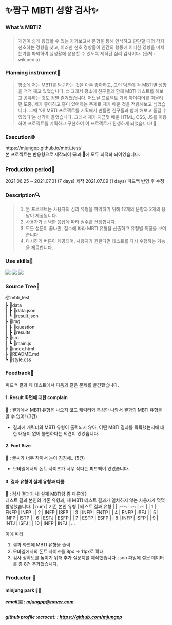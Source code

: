 # ✨짱구 MBTI 성향 검사✨

### What's MBTI❓

> 개인이 쉽게 응답할 수 있는 자기보고서 문항을 통해 인식하고 판단할 때의 각자 선호하는 경향을 찾고, 이러한 선호 경향들이 인간의 행동에 어떠한 영향을 미치는가를 파악하여 실생활에 응용할 수 있도록 제작된 심리 검사이다. (출처 : wikipedia)

### Planning instrument💪

> 평소에 저는 MBTI를 탐구하는 것을 아주 좋아하고, 그런 덕분에 각 MBTI별 성향을 척척 꿰고 있었습니다. 🤓 그래서 평소에 친구들과 함께 MBTI 테스트를 해보고 공유하는 것도 정말 즐겨했습니다. 어느날 프로젝트 기획 아이디어를 떠올리던 도중, 제가 좋아하고 흥미 있어하는 주제로 제가 배운 것을 적용해보고 싶었습니다. 그때 '아! MBTI 프로젝트를 기획해서 만들면 친구들과 함께 해보고 즐길 수 있겠다'는 생각이 들었습니다. 그래서 제가 지금껏 배운 HTML, CSS, JS를 이용하여 프로젝트를 기획하고 구현하여 이 프로젝트가 탄생하게 되었습니다! 👶

### Execution🌐

https://mjungpp.github.io/mbti_test/
<br>본 프로젝트는 반응형으로 제작되어 💻과 📱에 모두 최적화 되어있습니다.

### Production period📅

2021.06.25 ~ 2021.07.01 (7 days) 제작
2021.07.09 (1 days) 피드백 반영 후 수정

### Description🔍

> 1. 본 프로젝트는 사용자의 심리 유형을 파악하기 위해 12개의 문항과 2개의 응답이 제공됩니다.
> 2. 사용자가 선택한 응답에 따라 점수를 산정합니다.
> 3. 모든 설문이 끝나면, 점수에 따라 MBTI 유형을 산출하고 유형별 특징을 보여줍니다.
> 4. 다시하기 버튼이 제공되어, 사용자가 원한다면 테스트를 다시 수행하는 기능을 제공합니다.

### Use skills🔨

<img src="https://img.shields.io/badge/HTML5-E34F26?style=flat-square&logo=HTML5&logoColor=white"/></a>
<img src="https://img.shields.io/badge/CSS3-1572B6?style=flat-square&logo=CSS3&logoColor=white"/></a>
<img src="https://img.shields.io/badge/JavaScript-F7DF1E?style=flat-square&logo=JavaScript&logoColor=black"/></a>

### Source Tree🌳

📦mbti_test<br>
┣ 📂data<br>
┃ ┣ 📜data.json<br>
┃ ┗ 📜result.json<br>
┣ 📂img<br>
┃ ┣ 📂question<br>
┃ ┣ 📂results<br>
┣ 📂src<br>
┃ ┗ 📜main.js<br>
┣ 📜index.html<br>
┣ 📜README.md<br>
┗ 📜style.css<br>

### Feedback🔖

피드백 결과 제 테스트에서 다음과 같은 문제를 발견했습니다.

#### 1. Result 화면에 대한 complain

👤 : 결과에서 MBTI 유형은 나오지 않고 캐릭터와 특성만 나와서 결과의 MBTI 유형을 알 수 없어! (3건) <br>
- 결과에 캐릭터의 MBTI 유형이 출력되지 않아, 어떤 MBTI 결과를 획득했는지에 대한 내용이 없어 불편하다는 의견이 있었습니다.

#### 2. Font Size
👤 : 글씨가 너무 작아서 눈이 침침해.. (5건)
- 모바일에서의 폰트 사이즈가 너무 작다는 피드백이 있었습니다.
#### 3. 결과 유형이 실제 유형과 다름

👤 : 검사 결과가 내 실제 MBTI랑 좀 다른데? <br>
테스트 결과 본인의 기존 유형과, 제 MBTI 테스트 결과가 일치하지 않는 사용자가 몇몇 발생했습니다.
| num | 기존 본인 유형 | 테스트 결과 유형 |
| :---: | :-: | :-: |
| 1 | ENFP | INFP |
| 2 | INFP | ISFP |
| 3 | INFP | ENTP |
| 4 | ENFP | ISFJ |
| 5 | INFP | ISTP |
| 6 | ESTJ | ESFP |
| 7 | ESTP | ESFP |
| 8 | INFP | ISFP |
| 9 | INTJ | ISFJ |
| 10 | INFP | INFJ |
...

이에 따라
1. 결과 화면에 MBTI 유형을 출력
2. 모바일에서의 폰트 사이즈를 8px -> 11px로 확대
3. 검사 정확도를 높이기 위해 추가 질문지를 제작했습니다. json 파일에 설문 데이터를 총 8건 추가했습니다.

### Productor :busts_in_silhouette:

#### minjung park 👩‍💻

##### email✉️ : mjungpp@naver.com<br>

##### github profile :octocat: : https://github.com/mjungpp
